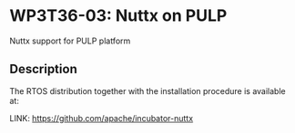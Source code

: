 # WP3T36-03: Nuttx on PULP

Nuttx support for PULP platform

## Description

The RTOS distribution together with the installation procedure is available at:

LINK: https://github.com/apache/incubator-nuttx
